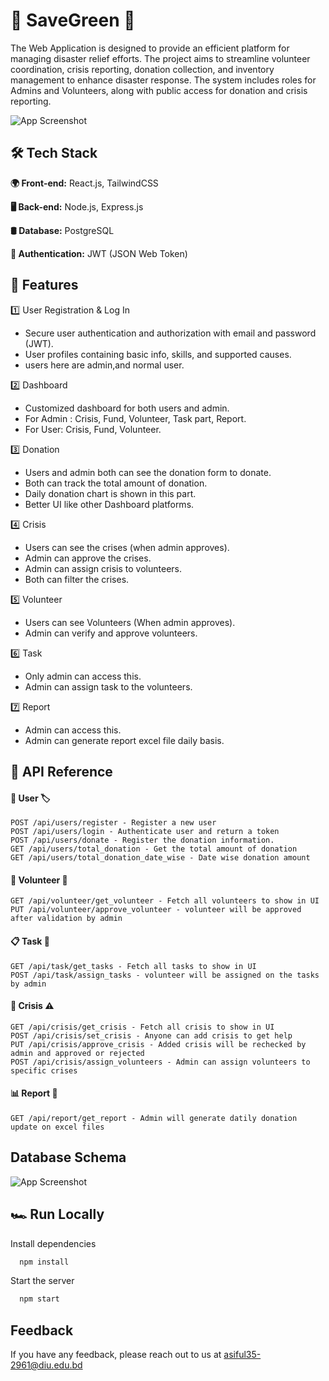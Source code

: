 # 🤝 SaveGreen 🤝

The Web Application is designed to provide an efficient platform for managing disaster relief efforts. The project aims to streamline volunteer coordination, crisis reporting, donation collection, and inventory management to enhance disaster response. The system includes roles for Admins and Volunteers, along with public access for donation and crisis reporting.

![App Screenshot](https://res.cloudinary.com/drpasy4d2/image/upload/v1742202643/saveGreen1_uwe4zs.png)

## 🛠️ Tech Stack

**🌍 Front-end:** React.js, TailwindCSS

**🖥️ Back-end:** Node.js, Express.js

**🛢️ Database:** PostgreSQL

**🔑 Authentication:** JWT (JSON Web Token)

## 🌟 Features

1️⃣ User Registration & Log In

-   Secure user authentication and authorization with email and password (JWT).
-   User profiles containing basic info, skills, and supported causes.
-   users here are admin,and normal user.

2️⃣ Dashboard

-   Customized dashboard for both users and admin.
-   For Admin : Crisis, Fund, Volunteer, Task part, Report.
-   For User: Crisis, Fund, Volunteer.

3️⃣ Donation

-   Users and admin both can see the donation form to donate.
-   Both can track the total amount of donation.
-   Daily donation chart is shown in this part.
-   Better UI like other Dashboard platforms.

4️⃣ Crisis

-   Users can see the crises (when admin approves).
-   Admin can approve the crises.
-   Admin can assign crisis to volunteers.
-   Both can filter the crises.

5️⃣ Volunteer

-   Users can see Volunteers (When admin approves).
-   Admin can verify and approve volunteers.

6️⃣ Task

-   Only admin can access this.
-   Admin can assign task to the volunteers.

7️⃣ Report

-   Admin can access this.
-   Admin can generate report excel file daily basis.

## 🔗 API Reference

#### 👤 User 🏷️

```http
POST /api/users/register - Register a new user
POST /api/users/login - Authenticate user and return a token
POST /api/users/donate - Register the donation information.
GET /api/users/total_donation - Get the total amount of donation
GET /api/users/total_donation_date_wise - Date wise donation amount
```

#### 🦸 Volunteer 🤝

```http
GET /api/volunteer/get_volunteer - Fetch all volunteers to show in UI
PUT /api/volunteer/approve_volunteer - volunteer will be approved after validation by admin
```

#### 📋 Task 📌

```http
GET /api/task/get_tasks - Fetch all tasks to show in UI
POST /api/task/assign_tasks - volunteer will be assigned on the tasks by admin
```

#### 🚨 Crisis ⚠️

```http
GET /api/crisis/get_crisis - Fetch all crisis to show in UI
POST /api/crisis/set_crisis - Anyone can add crisis to get help
PUT /api/crisis/approve_crisis - Added crisis will be rechecked by admin and approved or rejected
POST /api/crisis/assign_volunteers - Admin can assign volunteers to specific crises
```

#### 📊 Report 📑

```http
GET /api/report/get_report - Admin will generate datily donation update on excel files
```

## Database Schema

![App Screenshot](https://res.cloudinary.com/drpasy4d2/image/upload/v1742202480/SaveGreen.drawio_qy3yl0.png)

## 🏎️ Run Locally

Install dependencies

```bash
  npm install
```

Start the server

```bash
  npm start
```

## Feedback

If you have any feedback, please reach out to us at asiful35-2961@diu.edu.bd
